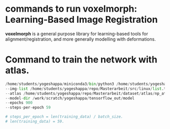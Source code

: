 # commands to run voxelmorph: Learning-Based Image Registration  

**voxelmorph** is a general purpose library for learning-based tools for alignment/registration, and more generally modelling with deformations.

# Command to train the network with atlas.
```py
/home/students/yogeshappa/miniconda3/bin/python3 /home/students/yogeshappa/repo/Masterarbeit/voxelmorph/scripts/tf/train.py
--img-list /home/students/yogeshappa/repo/Masterarbeit/src/linux/list.txt
--atlas /home/students/yogeshappa/repo/Masterarbeit/dataset/atlas/np_atlas_scaled.npz
--model-dir /work/scratch/yogeshappa/tensorflow_out/model
--epochs 900
--steps-per-epoch 59

# steps_per_epoch = len(training_data) / batch_size.
# len(training_data) = 59.
```
